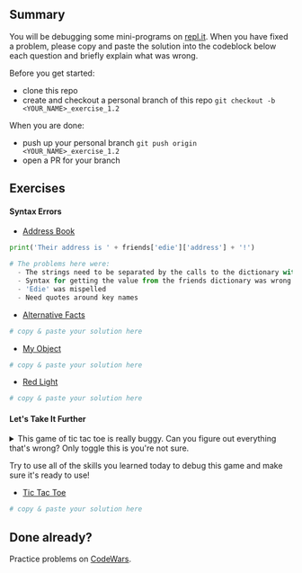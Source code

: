 ## Summary
You will be debugging some mini-programs on [repl.it](https://www.repl.it/). When you have fixed a problem, please copy and paste the solution into the codeblock below each question and briefly explain what was wrong.

Before you get started:
- clone this repo
- create and checkout a personal branch of this repo `git checkout -b <YOUR_NAME>_exercise_1.2`

When you are done:
- push up your personal branch `git push origin <YOUR_NAME>_exercise_1.2`
- open a PR for your branch


## Exercises

#### Syntax Errors
- [Address Book](https://repl.it/@Admin7/addressbookpy)
```python
print('Their address is ' + friends['edie']['address'] + '!')

# The problems here were:
  - The strings need to be separated by the calls to the dictionary with concatenation
  - Syntax for getting the value from the friends dictionary was wrong --> need brackets instead of periods
  - 'Edie' was mispelled
  - Need quotes around key names
```

- [Alternative Facts](https://repl.it/@Admin7/alternativefactspy)
```python
# copy & paste your solution here
```

- [My Object](https://repl.it/@Admin7/myobject)
```python
# copy & paste your solution here
```

- [Red Light](https://repl.it/@Admin7/redlight)
```python
# copy & paste your solution here
```


#### Let's Take It Further
<details>
<summary>This game of tic tac toe is really buggy. Can you figure out everything that's wrong? Only toggle this is you're not sure.</summary>


- Well, to start, users can overwrite each others' moves.
- It looks like the game might end early...
- The user isn't alternating, is it?

</details>

Try to use all of the skills you learned today to debug this game and make sure it's ready to use!


- [Tic Tac Toe](https://repl.it/@Admin7/tictactoe)
```python
# copy & paste your solution here
```


## Done already?
Practice problems on [CodeWars](https://codewars.com).

